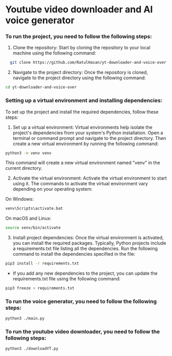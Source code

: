 # Youtube video downloader and AI voice generator

### To run the project, you need to follow the following steps:
1) Clone the repository: Start by cloning the repository to your local machine using the following command:

```bash
  git clone https://github.com/RatulHasan/yt-downloader-and-voice-over.git
```
2) Navigate to the project directory: Once the repository is cloned, navigate to the project directory using the following command:

```bash
cd yt-downloader-and-voice-over
```
### Setting up a virtual environment and installing dependencies:
To set up the project and install the required dependencies, follow these steps:
1) Set up a virtual environment: Virtual environments help isolate the project's dependencies from your system's Python installation. Open a terminal or command prompt and navigate to the project directory. Then create a new virtual environment by running the following command:

```bash
python3 -m venv venv
```
This command will create a new virtual environment named "venv" in the current directory.

2) Activate the virtual environment: Activate the virtual environment to start using it. The commands to activate the virtual environment vary depending on your operating system:

On Windows:
```bash
venv\Scripts\activate.bat
```
On macOS and Linux:

```bash
source venv/bin/activate
```
3) Install project dependencies: Once the virtual environment is activated, you can install the required packages. Typically, Python projects include a requirements.txt file listing all the dependencies. Run the following command to install the dependencies specified in the file:

```bash
pip3 install -r requirements.txt
```
- If you add any new dependencies to the project, you can update the requirements.txt file using the following command:

```bash
pip3 freeze > requirements.txt
```

### To run the voice generator, you need to follow the following steps:
```bash
python3 ./main.py
```
### To run the youtube video downloader, you need to follow the following steps:
```bash
python3 ./downloadYT.py
```